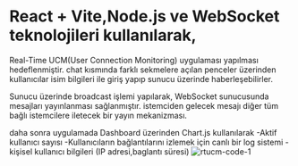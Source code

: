# React + Vite,Node.js ve WebSocket teknolojileri kullanılarak,

Real-Time UCM(User Connection Monitoring) uygulaması yapılması hedeflenmiştir. chat kısmında farklı sekmelere açılan penceler üzerinden kullanıcılar isim bilgileri ile giriş yapıp sunucu üzerinde haberleşebilirler.

Sunucu üzerinde broadcast işlemi yapılarak, WebSocket sunucusunda mesajları yayınlanması sağlanmıştır. istemciden gelecek mesajı diğer tüm bağlı istemcilere iletecek bir yayın mekanizması.

daha sonra uygulamada Dashboard üzerinden Chart.js kullanılarak
-Aktif kullanıcı sayısı
-Kullanıcıların bağlantılarını izlemek için canlı bir log sistemi
-kişisel kullanıcı bilgileri (IP adresi,baglantı süresi)
![rtucm-code-1](https://github.com/user-attachments/assets/60384bbc-3407-45c0-a349-ce1ac610e074)
